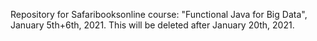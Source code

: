 Repository for Safaribooksonline course:
"Functional Java for Big Data", January 5th+6th, 2021.
This will be deleted after January 20th, 2021.
